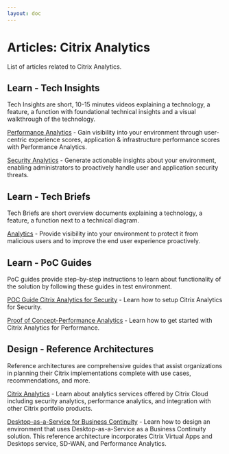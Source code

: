 ```yaml
---
layout: doc
---
```

# Articles: Citrix Analytics

List of articles related to Citrix Analytics.

## Learn - Tech Insights

Tech Insights are short, 10-15 minutes videos explaining a technology, a feature, a function with foundational technical insights and a visual walkthrough of the technology.

[Performance Analytics](/en-us/tech-zone/learn/tech-insights/performance-analytics.html) - Gain visibility into your environment through user-centric experience scores, application & infrastructure performance scores with Performance Analytics.

[Security Analytics](/en-us/tech-zone/learn/tech-insights/security-analytics.html) - Generate actionable insights about your environment, enabling administrators to proactively handle user and application security threats.

## Learn - Tech Briefs

Tech Briefs are short overview documents explaining a technology, a feature, a function next to a technical diagram.

[Analytics](/en-us/tech-zone/learn/tech-briefs/analytics.html) - Provide visibility into your environment to protect it from malicious users and to improve the end user experience proactively.

## Learn - PoC Guides

PoC guides provide step-by-step instructions to learn about functionality of the solution by following these guides in test environment.

[POC Guide Citrix Analytics for Security](/en-us/tech-zone/learn/poc-guides/security-analytics.html) - Learn how to setup Citrix Analytics for Security.

[Proof of Concept-Performance Analytics](/en-us/tech-zone/learn/poc-guides/performance-analytics.html) - Learn how to get started with Citrix Analytics for Performance.

## Design - Reference Architectures

Reference architectures are comprehensive guides that assist organizations in planning their Citrix implementations complete with use cases, recommendations, and more.

[Citrix Analytics](/en-us/tech-zone/design/reference-architectures/citrix-analytics.html) - Learn about analytics services offered by Citrix Cloud including security analytics, performance analytics, and integration with other Citrix portfolio products.

[Desktop-as-a-Service for Business Continuity](/en-us/tech-zone/design/reference-architectures/daas-for-business-continuity.html) - Learn how to design an environment that uses Desktop-as-a-Service as a Business Continuity solution. This reference architecture incorporates Citrix Virtual Apps and Desktops service, SD-WAN, and Performance Analytics.
